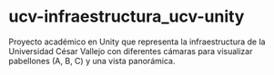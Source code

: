 # ucv-infraestructura_ucv-unity
Proyecto académico en Unity que representa la infraestructura de la Universidad César Vallejo con diferentes cámaras para visualizar pabellones (A, B, C) y una vista panorámica.
